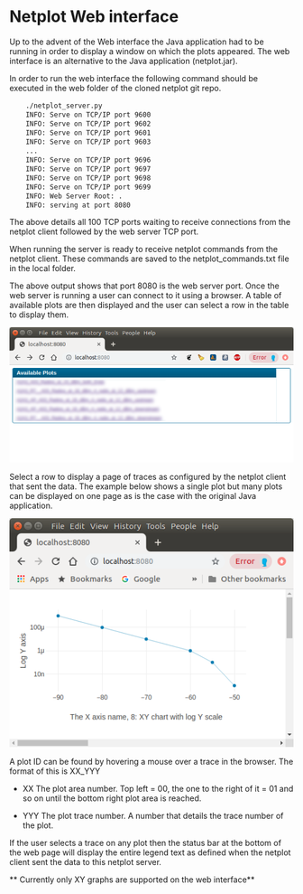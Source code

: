 # Netplot Web interface
Up to the advent of the Web interface the Java application had to be running in 
order to display a window on which the plots appeared. The web interface is an
alternative to the Java application (netplot.jar).

In order to run the web interface the following command should be executed in 
the web folder of the cloned netplot git repo.

```
    ./netplot_server.py 
    INFO: Serve on TCP/IP port 9600
    INFO: Serve on TCP/IP port 9602
    INFO: Serve on TCP/IP port 9601
    INFO: Serve on TCP/IP port 9603
    ...
    INFO: Serve on TCP/IP port 9696
    INFO: Serve on TCP/IP port 9697
    INFO: Serve on TCP/IP port 9698
    INFO: Serve on TCP/IP port 9699
    INFO: Web Server Root: .
    INFO: serving at port 8080
```

The above details all 100 TCP ports waiting to receive connections from the netplot client followed by the web server TCP port.

When running the server is ready to receive netplot commands from the netplot client. These commands are saved to the 
netplot_commands.txt file in the local folder.

The above output shows that port 8080 is the web server port. Once the web server is running a user can connect to it
using a browser. A table of available plots are then displayed and the user can select a row in the table to display them.

![Top level plot list table.](../netplot_top_level.png)

Select a row to display a page of traces as configured by the netplot client that sent the data. The example below shows a single plot but many plots can be displayed on one page as is the case with the original Java application.

![Example plot with a single trace.](../netplot_web.png)

A plot ID can be found by hovering a mouse over a trace in the browser. The format of this is XX_YYY

- XX The plot area number. Top left = 00, the one to the right of it = 01 and so on until the bottom right plot area is reached.

- YYY The plot trace number. A number that details the trace number of the plot.

If the user selects a trace on any plot then the status bar at the bottom of the web page will display the entire legend text as defined when the netplot client sent the data to this netplot server.

** Currently only XY graphs are supported on the web interface**

